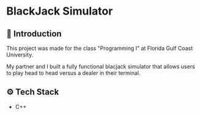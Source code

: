 # BlackJack Simulator

## 🤖 Introduction <a name="introduction"></a>

This project was made for the class "Programming I" at Florida Gulf Coast University.

My partner and I built a fully functional blacjack simulator that allows users to play head to head versus a dealer in their terminal.

## ⚙️ Tech Stack <a name="tech-stack"></a>

- C++
